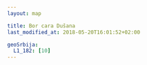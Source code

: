 ```yaml
---
layout: map

title: Bor cara Dušana
last_modified_at: 2018-05-20T16:01:52+02:00

geoSrbija:
  L1_182: [10]
---
```

